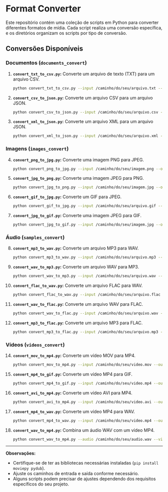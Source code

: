 # Format Converter

Este repositório contém uma coleção de scripts em Python para converter diferentes formatos de mídia. Cada script realiza uma conversão específica, e os diretórios organizam os scripts por tipo de conversão.

## Conversões Disponíveis

### Documentos (`documents_convert`)

1. **`convert_txt_to_csv.py`:** Converte um arquivo de texto (TXT) para um arquivo CSV.
    ```bash
    python convert_txt_to_csv.py --input /caminho/do/seu/arquivo.txt --output /caminho/do/seu/output.csv
    ```

2. **`convert_csv_to_json.py`:** Converte um arquivo CSV para um arquivo JSON.
    ```bash
    python convert_csv_to_json.py --input /caminho/do/seu/arquivo.csv --output /caminho/do/seu/output.json
    ```

3. **`convert_xml_to_json.py`:** Converte um arquivo XML para um arquivo JSON.
    ```bash
    python convert_xml_to_json.py --input /caminho/do/seu/arquivo.xml --output /caminho/do/seu/output.json
    ```

### Imagens (`images_convert`)

4. **`convert_png_to_jpg.py`:** Converte uma imagem PNG para JPEG.
    ```bash
    python convert_png_to_jpg.py --input /caminho/do/seu/imagem.png --output /caminho/do/seu/output.jpg
    ```

5. **`convert_jpg_to_png.py`:** Converte uma imagem JPEG para PNG.
    ```bash
    python convert_jpg_to_png.py --input /caminho/do/seu/imagem.jpg --output /caminho/do/seu/output.png
    ```

6. **`convert_gif_to_jpg.py`:** Converte um GIF para JPEG.
    ```bash
    python convert_gif_to_jpg.py --input /caminho/do/seu/arquivo.gif --output /caminho/do/seu/output.jpg
    ```

7. **`convert_jpg_to_gif.py`:** Converte uma imagem JPEG para GIF.
    ```bash
    python convert_jpg_to_gif.py --input /caminho/do/seu/imagem.jpg --output /caminho/do/seu/output.gif
    ```

### Áudio (`samples_convert`)

8. **`convert_mp3_to_wav.py`:** Converte um arquivo MP3 para WAV.
    ```bash
    python convert_mp3_to_wav.py --input /caminho/do/seu/arquivo.mp3 --output /caminho/do/seu/output.wav
    ```

9. **`convert_wav_to_mp3.py`:** Converte um arquivo WAV para MP3.
    ```bash
    python convert_wav_to_mp3.py --input /caminho/do/seu/arquivo.wav --output /caminho/do/seu/output.mp3 --bitrate 192k
    ```

10. **`convert_flac_to_wav.py`:** Converte um arquivo FLAC para WAV.
    ```bash
    python convert_flac_to_wav.py --input /caminho/do/seu/arquivo.flac --output /caminho/do/seu/output.wav
    ```

11. **`convert_wav_to_flac.py`:** Converte um arquivo WAV para FLAC.
    ```bash
    python convert_wav_to_flac.py --input /caminho/do/seu/arquivo.wav --output /caminho/do/seu/output.flac
    ```

12. **`convert_mp3_to_flac.py`:** Converte um arquivo MP3 para FLAC.
    ```bash
    python convert_mp3_to_flac.py --input /caminho/do/seu/arquivo.mp3 --output /caminho/do/seu/output.flac
    ```

### Vídeos (`videos_convert`)

14. **`convert_mov_to_mp4.py`:** Converte um vídeo MOV para MP4.
    ```bash
    python convert_mov_to_mp4.py --input /caminho/do/seu/video.mov --output /caminho/do/seu/output.mp4 --bitrate 1000k --resolution 1280 720
    ```

15. **`convert_mp4_to_gif.py`:** Converte um vídeo MP4 para GIF.
    ```bash
    python convert_mp4_to_gif.py --input /caminho/do/seu/video.mp4 --output /caminho/do/seu/output.gif
    ```

16. **`convert_avi_to_mp4.py`:** Converte um vídeo AVI para MP4.
    ```bash
    python convert_avi_to_mp4.py --input /caminho/do/seu/video.avi --output /caminho/do/seu/output.mp4 --bitrate 1000k --resolution 1280 720
    ```

17. **`convert_mp4_to_wav.py`:** Converte um vídeo MP4 para WAV.
    ```bash
    python convert_mp4_to_wav.py --input /caminho/do/seu/video.mp4 --output /caminho/do/seu/output.wav
    ```

18. **`convert_wav_to_mp4.py`:** Combina um áudio WAV com um vídeo MP4.
    ```bash
    python convert_wav_to_mp4.py --audio /caminho/do/seu/audio.wav --video /caminho/do/seu/video.mp4 --output /caminho/do/seu/output.mp4 --bitrate 1000k
    ```

---

**Observações:**
- Certifique-se de ter as bibliotecas necessárias instaladas (`pip install moviepy pydub`).
- Ajuste os caminhos de entrada e saída conforme necessário.
- Alguns scripts podem precisar de ajustes dependendo dos requisitos específicos do seu projeto.
